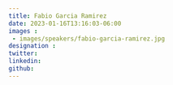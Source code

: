 ```yaml
---
title: Fabio Garcia Ramirez
date: 2023-01-16T13:16:03-06:00
images : 
 - images/speakers/fabio-garcia-ramirez.jpg
designation : 
twitter: 
linkedin: 
github: 
---
```


